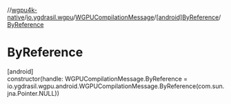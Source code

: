 //[wgpu4k-native](../../../../index.md)/[io.ygdrasil.wgpu](../../index.md)/[WGPUCompilationMessage](../index.md)/[[android]ByReference](index.md)/[ByReference](-by-reference.md)

# ByReference

[android]\
constructor(handle: WGPUCompilationMessage.ByReference = io.ygdrasil.wgpu.android.WGPUCompilationMessage.ByReference(com.sun.jna.Pointer.NULL))
